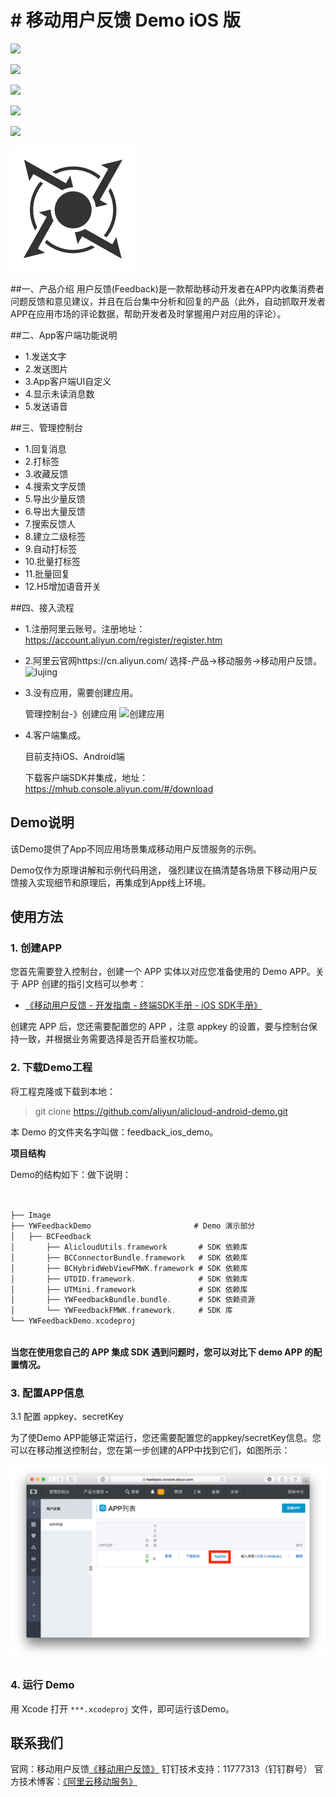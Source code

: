 # # 移动用户反馈 Demo iOS 版



<p align="center">

<a href=""><img src="https://img.shields.io/badge/platform-iOS-brightgreen.svg"></a>

<a href=""><img src="https://img.shields.io/badge/pod-support-brightgreen.svg"></a>

<a href=""><img src="https://img.shields.io/badge/Swift-compatible-orange.svg"></a>

<a href=""><img src="https://img.shields.io/badge/language-ObjC-orange.svg"></a>

<a href=""><img src="https://img.shields.io/badge/platform-iOS%207.0%2B-ff69b5152950834.svg"></a>

</p>



![](Image/feedback_product_logo.png)




##一、产品介绍
用户反馈(Feedback)是一款帮助移动开发者在APP内收集消费者问题反馈和意见建议，并且在后台集中分析和回复的产品（此外，自动抓取开发者APP在应用市场的评论数据，帮助开发者及时掌握用户对应用的评论）。

##二、App客户端功能说明
* 1.发送文字
* 2.发送图片
* 3.App客户端UI自定义
* 4.显示未读消息数
* 5.发送语音

##三、管理控制台
* 1.回复消息
* 2.打标签
* 3.收藏反馈
* 4.搜索文字反馈
* 5.导出少量反馈
* 6.导出大量反馈
* 7.搜索反馈人
* 8.建立二级标签
* 9.自动打标签
* 10.批量打标签
* 11.批量回复
* 12.H5增加语音开关

##四、接入流程
* 1.注册阿里云账号。注册地址：https://account.aliyun.com/register/register.htm
* 2.阿里云官网https://cn.aliyun.com/ 选择-产品->移动服务->移动用户反馈。
![lujing](http://docs-aliyun.cn-hangzhou.oss.aliyun-inc.com/assets/pic/53140/cn_zh/1493891269187/%E5%B1%8F%E5%B9%95%E5%BF%AB%E7%85%A7%202017-05-04%20%E4%B8%8B%E5%8D%885.47.19.png)
* 3.没有应用，需要创建应用。
    
	管理控制台-》创建应用
	![创建应用](http://docs-aliyun.cn-hangzhou.oss.aliyun-inc.com/assets/pic/53140/cn_zh/1493989535855/33.png)
	

* 4.客户端集成。

	 目前支持iOS、Android端
	 
     下载客户端SDK并集成，地址：https://mhub.console.aliyun.com/#/download
     
     
## Demo说明

该Demo提供了App不同应用场景集成移动用户反馈服务的示例。

Demo仅作为原理讲解和示例代码用途，
强烈建议在搞清楚各场景下移动用户反馈接入实现细节和原理后，再集成到App线上环境。


## 使用方法

### 1. 创建APP


您首先需要登入控制台，创建一个 APP 实体以对应您准备使用的 Demo APP。关于 APP 创建的指引文档可以参考：

- [ 《移动用户反馈 - 开发指南 - 终端SDK手册 - iOS SDK手册》]( https://help.aliyun.com/document_detail/53145.html?spm=5176.doc53324.6.555.KEwgHA ) 
 
创建完 APP 后，您还需要配置您的 APP ，注意 appkey 的设置，要与控制台保持一致，并根据业务需要选择是否开启鉴权功能。



### 2. 下载Demo工程

将工程克隆或下载到本地：

> git clone https://github.com/aliyun/alicloud-android-demo.git

本 Demo 的文件夹名字叫做：feedback_ios_demo。


**项目结构**


Demo的结构如下：做下说明：

 ```Objective-C


├── Image
├── YWFeedbackDemo                       # Demo 演示部分
│   ├── BCFeedback
│       ├── AlicloudUtils.framework       # SDK 依赖库
│       ├── BCConnectorBundle.framework   # SDK 依赖库
│       ├── BCHybridWebViewFMWK.framework # SDK 依赖库
│       ├── UTDID.framework.              # SDK 依赖库
│       ├── UTMini.framework              # SDK 依赖库
│       ├── YWFeedbackBundle.bundle.      # SDK 依赖资源
│       └── YWFeedbackFMWK.framework.     # SDK 库
└── YWFeedbackDemo.xcodeproj
        
 ```
 
**当您在使用您自己的 APP 集成 SDK 遇到问题时，您可以对比下 demo APP 的配置情况。**


### 3. 配置APP信息

3.1 配置 appkey、secretKey

为了使Demo APP能够正常运行，您还需要配置您的appkey/secretKey信息。您可以在移动推送控制台，您在第一步创建的APP中找到它们，如图所示：

![](Image/where_is_appkey_secrectkey.png)


### 4. 运行 Demo

用 Xcode 打开 `***.xcodeproj` 文件，即可运行该Demo。


## 联系我们

 
官网：移动用户反馈[《移动用户反馈》]( https://help.aliyun.com/document_detail/53145.html?spm=5176.doc53324.6.555.KEwgHA ) 
钉钉技术支持：11777313（钉钉群号）
官方技术博客：[《阿里云移动服务》]( https://yq.aliyun.com/teams/32 ) 


